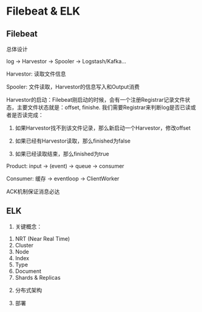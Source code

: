 # Filebeat & ELK

## Filebeat

总体设计

log -> Harvestor -> Spooler -> Logstash/Kafka...

Harvestor: 读取文件信息

Spooler: 文件读取，Harvestor的信息写入和Output消费

Harvestor的启动：Filebeat刚启动的时候，会有一个注册Registrar记录文件状态，主要文件状态就是：offset, finishe. 我们需要Registrar来判断log是否已读或者是否读完成：

1. 如果Harvestor找不到该文件记录，那么新启动一个Harvestor，修改offset

2. 如果已经有Harvestor读取，那么finished为false

3. 如果已经读取结束，那么finished为true

Product: input -> (event) -> queue -> consumer

Consumer: 缓存 -> eventloop -> ClientWorker

ACK机制保证消息必达

## ELK

1. 关键概念： 

1) NRT (Near Real Time)
2) Cluster
3) Node
4) Index
5) Type
6) Document
7) Shards & Replicas

2. 分布式架构



3. 部署



